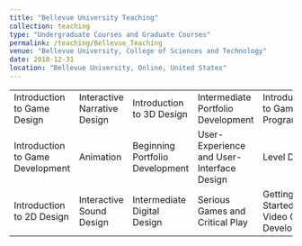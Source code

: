 ```yaml
---
title: "Bellevue University Teaching"
collection: teaching
type: "Undergraduate Courses and Graduate Courses"
permalink: /teaching/Bellevue_Teaching
venue: "Bellevue University, College of Sciences and Technology"
date: 2018-12-31
location: "Bellevue University, Online, United States"
---
```


|                                  |                              |                                 |                                           |                                             |                                        |
|----------------------------------|------------------------------|---------------------------------|-------------------------------------------|---------------------------------------------|----------------------------------------|
| Introduction to Game Design      | Interactive Narrative Design | Introduction to 3D Design       | Intermediate Portfolio Development        | Introduction to Game Programming            | Advanced Digital Design                |
| Introduction to Game Development | Animation                    | Beginning Portfolio Development | User-Experience and User-Interface Design | Level Design                                | Advanced Portfolio Design / Internship |
| Introduction to 2D Design        | Interactive Sound Design     | Intermediate Digital Design     | Serious Games and Critical Play           | Getting Started with Video Game Development |                                        |
